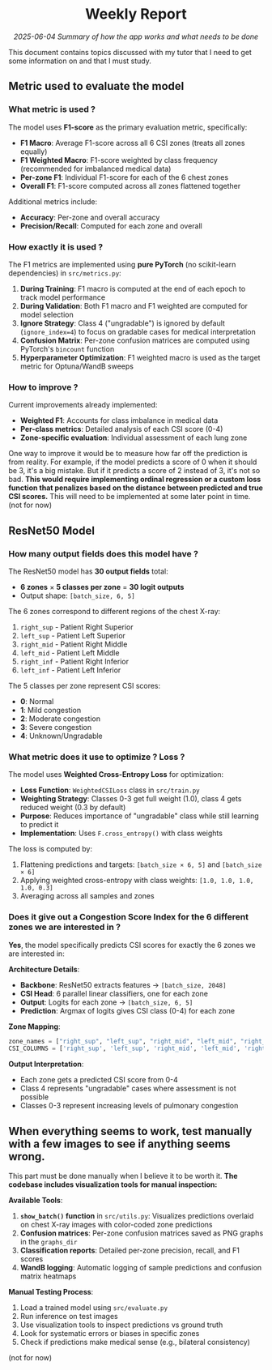 **<h1 align="center">Weekly Report</h1>**

<p align="center"><i>2025-06-04 Summary of how the app works and what needs to be done</i></p>

This document contains topics discussed with my tutor that I need to get some information on and that I must study.

## Metric used to evaluate the model

### What metric is used ?

The model uses **F1-score** as the primary evaluation metric, specifically:
- **F1 Macro**: Average F1-score across all 6 CSI zones (treats all zones equally)
- **F1 Weighted Macro**: F1-score weighted by class frequency (recommended for imbalanced medical data)
- **Per-zone F1**: Individual F1-score for each of the 6 chest zones
- **Overall F1**: F1-score computed across all zones flattened together

Additional metrics include:
- **Accuracy**: Per-zone and overall accuracy
- **Precision/Recall**: Computed for each zone and overall

### How exactly it is used ?

The F1 metrics are implemented using **pure PyTorch** (no scikit-learn dependencies) in `src/metrics.py`:

1. **During Training**: F1 macro is computed at the end of each epoch to track model performance
2. **During Validation**: Both F1 macro and F1 weighted are computed for model selection
3. **Ignore Strategy**: Class 4 ("ungradable") is ignored by default (`ignore_index=4`) to focus on gradable cases for medical interpretation
4. **Confusion Matrix**: Per-zone confusion matrices are computed using PyTorch's `bincount` function
5. **Hyperparameter Optimization**: F1 weighted macro is used as the target metric for Optuna/WandB sweeps

### How to improve ?

Current improvements already implemented:
- **Weighted F1**: Accounts for class imbalance in medical data
- **Per-class metrics**: Detailed analysis of each CSI score (0-4)
- **Zone-specific evaluation**: Individual assessment of each lung zone

One way to improve it would be to measure how far off the prediction is from reality.
For example, if the model predicts a score of 0 when it should be 3, it's a big mistake.
But if it predicts a score of 2 instead of 3, it's not so bad.
**This would require implementing ordinal regression or a custom loss function that penalizes based on the distance between predicted and true CSI scores.**
This will need to be implemented at some later point in time. (not for now)

## ResNet50 Model

### How many output fields does this model have ?

The ResNet50 model has **30 output fields** total:
- **6 zones** × **5 classes per zone** = **30 logit outputs**
- Output shape: `[batch_size, 6, 5]`

The 6 zones correspond to different regions of the chest X-ray:
1. `right_sup` - Patient Right Superior
2. `left_sup` - Patient Left Superior  
3. `right_mid` - Patient Right Middle
4. `left_mid` - Patient Left Middle
5. `right_inf` - Patient Right Inferior
6. `left_inf` - Patient Left Inferior

The 5 classes per zone represent CSI scores:
- **0**: Normal
- **1**: Mild congestion
- **2**: Moderate congestion  
- **3**: Severe congestion
- **4**: Unknown/Ungradable

### What metric does it use to optimize ? Loss ?

The model uses **Weighted Cross-Entropy Loss** for optimization:
- **Loss Function**: `WeightedCSILoss` class in `src/train.py`
- **Weighting Strategy**: Classes 0-3 get full weight (1.0), class 4 gets reduced weight (0.3 by default)
- **Purpose**: Reduces importance of "ungradable" class while still learning to predict it
- **Implementation**: Uses `F.cross_entropy()` with class weights

The loss is computed by:
1. Flattening predictions and targets: `[batch_size × 6, 5]` and `[batch_size × 6]`
2. Applying weighted cross-entropy with class weights: `[1.0, 1.0, 1.0, 1.0, 0.3]`
3. Averaging across all samples and zones

### Does it give out a Congestion Score Index for the 6 different zones we are interested in ?

**Yes**, the model specifically predicts CSI scores for exactly the 6 zones we are interested in:

**Architecture Details**:
- **Backbone**: ResNet50 extracts features → `[batch_size, 2048]`
- **CSI Head**: 6 parallel linear classifiers, one for each zone
- **Output**: Logits for each zone → `[batch_size, 6, 5]`
- **Prediction**: Argmax of logits gives CSI class (0-4) for each zone

**Zone Mapping**:
```python
zone_names = ["right_sup", "left_sup", "right_mid", "left_mid", "right_inf", "left_inf"]
CSI_COLUMNS = ['right_sup', 'left_sup', 'right_mid', 'left_mid', 'right_inf', 'left_inf']
```

**Output Interpretation**:
- Each zone gets a predicted CSI score from 0-4
- Class 4 represents "ungradable" cases where assessment is not possible
- Classes 0-3 represent increasing levels of pulmonary congestion

## When everything seems to work, test manually with a few images to see if anything seems wrong.

This part must be done manually when I believe it to be worth it. **The codebase includes visualization tools for manual inspection:**

**Available Tools**:
1. **`show_batch()` function** in `src/utils.py`: Visualizes predictions overlaid on chest X-ray images with color-coded zone predictions
2. **Confusion matrices**: Per-zone confusion matrices saved as PNG graphs in the `graphs_dir`
3. **Classification reports**: Detailed per-zone precision, recall, and F1 scores
4. **WandB logging**: Automatic logging of sample predictions and confusion matrix heatmaps

**Manual Testing Process**:
1. Load a trained model using `src/evaluate.py`
2. Run inference on test images
3. Use visualization tools to inspect predictions vs ground truth
4. Look for systematic errors or biases in specific zones
5. Check if predictions make medical sense (e.g., bilateral consistency)

(not for now)